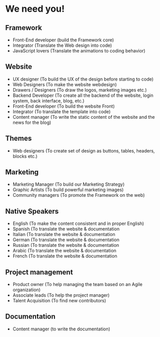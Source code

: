 # We need you!

## Framework
<ul>
    <li>Front-End developer (build the Framework core)</li>
    <li>Integrator (Translate the Web design into code)</li>
    <li>JavaScript lovers (Translate the animations to coding behavior)</li>
</ul>

## Website
<ul>
    <li>UX designer (To build the UX of the design before starting to code)</li>
    <li>Web Designers (To make the website webdesign)</li>
    <li>Drawers / Designers (To draw the logos, marketing images etc.)</li>
    <li>Backend Developer (To create all the backend of the website, login system, back interface, blog, etc.)</li>
    <li>Front-End developer (To build the website Front)</li>
    <li>Integrator (To translate the template into code)</li>
    <li>Content manager (To write the static content of the website and the news for the blog)</li>
</ul>

## Themes 
<ul>
    <li>Web designers (To create set of design as buttons, tables, headers, blocks etc.)</li>
</ul>

## Marketing
<ul>
    <li>Marketing Manager (To build our Marketing Strategy)</li>
    <li>Graphic Artists (To build powerful marketing images)</li>
    <li>Community managers (To promote the Framework on the web)</li>
</ul>

## Native Speakers
<ul>
    <li>English (To make the content consistent and in proper English)</li>
    <li>Spanish (To translate the website & documentation</li>
    <li>Italian (To translate the website & documentation</li>
    <li>German (To translate the website & documentation</li>
    <li>Russian (To translate the website & documentation</li>
    <li>Arabic (To translate the website & documentation</li>
    <li>French (To translate the website & documentation</li>
</ul>

## Project management
<ul>
    <li>Product owner (To help managing the team based on an Agile organization)</li>
    <li>Associate leads (To help the project manager)</li>
    <li>Talent Acquisition (To find new contributors)</li>
</ul>

## Documentation
<ul>
    <li>Content manager (to write the documentation)</li>
</ul>
